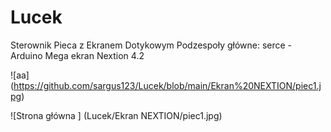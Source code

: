 # Lucek
Sterownik Pieca z Ekranem Dotykowym 
Podzespoły główne:
serce - Arduino Mega 
ekran Nextion 4.2

![aa] (https://github.com/sargus123/Lucek/blob/main/Ekran%20NEXTION/piec1.jpg)

![Strona główna ] (Lucek/Ekran NEXTION/piec1.jpg)
